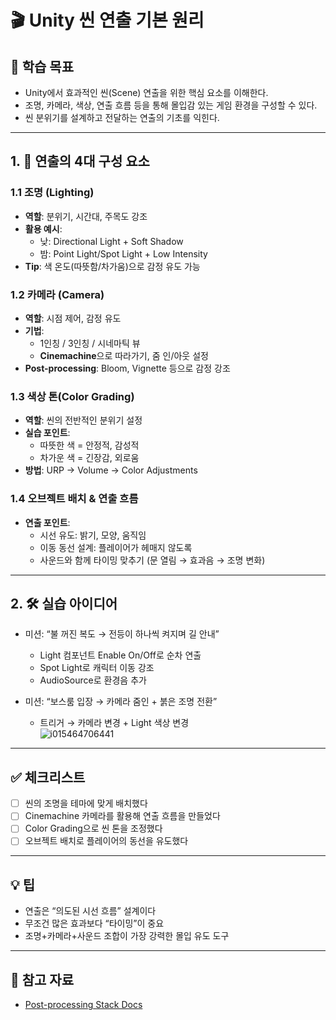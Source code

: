 # 🎬 Unity 씬 연출 기본 원리

## 🧠 학습 목표

- Unity에서 효과적인 씬(Scene) 연출을 위한 핵심 요소를 이해한다.
- 조명, 카메라, 색상, 연출 흐름 등을 통해 몰입감 있는 게임 환경을 구성할 수 있다.
- 씬 분위기를 설계하고 전달하는 연출의 기초를 익힌다.

---

## 1. 🎨 연출의 4대 구성 요소

### 1.1 조명 (Lighting)
- **역할**: 분위기, 시간대, 주목도 강조
- **활용 예시**:
  - 낮: Directional Light + Soft Shadow
  - 밤: Point Light/Spot Light + Low Intensity
- **Tip**: 색 온도(따뜻함/차가움)으로 감정 유도 가능

### 1.2 카메라 (Camera)
- **역할**: 시점 제어, 감정 유도
- **기법**:
  - 1인칭 / 3인칭 / 시네마틱 뷰
  - **Cinemachine**으로 따라가기, 줌 인/아웃 설정
- **Post-processing**: Bloom, Vignette 등으로 감정 강조

### 1.3 색상 톤(Color Grading)
- **역할**: 씬의 전반적인 분위기 설정
- **실습 포인트**:
  - 따뜻한 색 = 안정적, 감성적
  - 차가운 색 = 긴장감, 외로움
- **방법**: URP → Volume → Color Adjustments

### 1.4 오브젝트 배치 & 연출 흐름
- **연출 포인트**:
  - 시선 유도: 밝기, 모양, 움직임
  - 이동 동선 설계: 플레이어가 헤매지 않도록
  - 사운드와 함께 타이밍 맞추기 (문 열림 → 효과음 → 조명 변화)

---

## 2. 🛠 실습 아이디어

- 미션: “불 꺼진 복도 → 전등이 하나씩 켜지며 길 안내”
  - Light 컴포넌트 Enable On/Off로 순차 연출
  - Spot Light로 캐릭터 이동 강조
  - AudioSource로 환경음 추가

- 미션: “보스룸 입장 → 카메라 줌인 + 붉은 조명 전환”
  - 트리거 → 카메라 변경 + Light 색상 변경<br>
![i015464706441](https://github.com/user-attachments/assets/22925aed-f644-4ad8-8692-fa432ee42054)

---

## ✅ 체크리스트

- [ ] 씬의 조명을 테마에 맞게 배치했다
- [ ] Cinemachine 카메라를 활용해 연출 흐름을 만들었다
- [ ] Color Grading으로 씬 톤을 조정했다
- [ ] 오브젝트 배치로 플레이어의 동선을 유도했다

---

## 💡 팁

- 연출은 “의도된 시선 흐름” 설계이다
- 무조건 많은 효과보다 “타이밍”이 중요
- 조명+카메라+사운드 조합이 가장 강력한 몰입 유도 도구

---

## 🔗 참고 자료

- [Post-processing Stack Docs](https://docs.unity3d.com/Packages/com.unity.postprocessing@3.2/manual/index.html)
